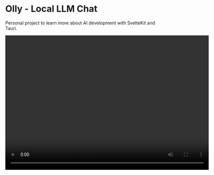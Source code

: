 # Olly - Local LLM Chat

Personal project to learn  more about AI development with SvelteKit and Tauri.

<video width="640" height="424" controls>
  <source src="/static/Olly.mp4" type="video/mp4">
</video>